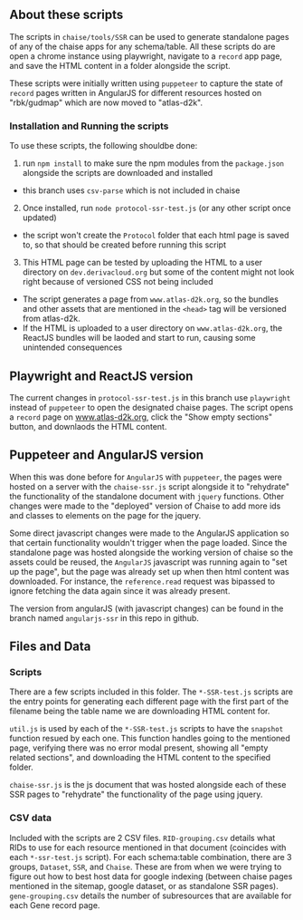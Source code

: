 ## About these scripts
The scripts in `chaise/tools/SSR` can be used to generate standalone pages of any of the chaise apps for any schema/table. All these scripts do are open a chrome instance using playwright, navigate to a `record` app page, and save the HTML content in a folder alongside the script.

These scripts were initially written using `puppeteer` to capture the state of `record` pages written in AngularJS for different resources hosted on "rbk/gudmap" which are now moved to "atlas-d2k".

### Installation and Running the scripts
To use these scripts, the following shouldbe done:
 1. run `npm install` to make sure the npm modules from the `package.json` alongside the scripts are downloaded and installed
   - this branch uses `csv-parse` which is not included in chaise
 2. Once installed, run `node protocol-ssr-test.js` (or any other script once updated)
   - the script won't create the `Protocol` folder that each html page is saved to, so that should be created before running this script
 3. This HTML page can be tested by uploading the HTML to a user directory on `dev.derivacloud.org` but some of the content might not look right because of versioned CSS not being included
   - The script generates a page from `www.atlas-d2k.org`, so the bundles and other assets that are mentioned in the `<head>` tag will be versioned from atlas-d2k.
   - If the HTML is uploaded to a user directory on `www.atlas-d2k.org`, the ReactJS bundles will be laoded and start to run, causing some unintended consequences

## Playwright and ReactJS version
The current changes in `protocol-ssr-test.js` in this branch use `playwright` instead of `puppeteer` to open the designated chaise pages. The script opens a `record` page on www.atlas-d2k.org, click the "Show empty sections" button, and downlaods the HTML content.

## Puppeteer and AngularJS version
When this was done before for `AngularJS` with `puppeteer`, the pages were hosted on a server with the `chaise-ssr.js` script alongside it to "rehydrate" the functionality of the standalone document with `jquery` functions. Other changes were made to the "deployed" version of Chaise to add more ids and classes to elements on the page for the jquery.

Some direct javascript changes were made to the AngularJS application so that certain functionality wouldn't trigger when the page loaded. Since the standalone page was hosted alongside the working version of chaise so the assets could be reused, the `AngularJS` javascript was running again to "set up the page", but the page was already set up when then html content was downloaded. For instance, the `reference.read` request was bipassed to ignore fetching the data again since it was already present.

The version from angularJS (with javascript changes) can be found in the branch named `angularjs-ssr` in this repo in github.

## Files and Data
### Scripts
There are a few scripts included in this folder. The `*-SSR-test.js` scripts are the entry points for generating each different page with the first part of the filename being the table name we are downloading HTML content for.

`util.js` is used by each of the `*-SSR-test.js` scripts to have the `snapshot` function resued by each one. This function handles going to the mentioned page, verifying there was no error modal present, showing all "empty related sections", and downloading the HTML content to the specified folder.

`chaise-ssr.js` is the js document that was hosted alongside each of these SSR pages to "rehydrate" the functionality of the page using jquery.

### CSV data
Included with the scripts are 2 CSV files. `RID-grouping.csv` details what RIDs to use for each resource mentioned in that document (coincides with each `*-ssr-test.js` script). For each schema:table combination, there are 3 groups, `Dataset`, `SSR`, and `Chaise`. These are from when we were trying to figure out how to best host data for google indexing (between chaise pages mentioned in the sitemap, google dataset, or as standalone SSR pages). `gene-grouping.csv` details the number of subresources that are available for each Gene record page.
